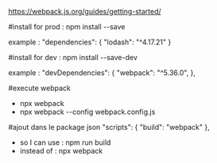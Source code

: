 https://webpack.js.org/guides/getting-started/

#install for prod : npm install --save

example :
"dependencies": {
    "lodash": "^4.17.21"
}

#install for dev : npm install --save-dev

example : 
"devDependencies": {
    "webpack": "^5.36.0",
},

#execute webpack

* npx webpack
* npx webpack --config webpack.config.js

#ajout dans le package json
"scripts": {
"build": "webpack"
},
* so I can use : npm run build
* instead of : npx webpack

